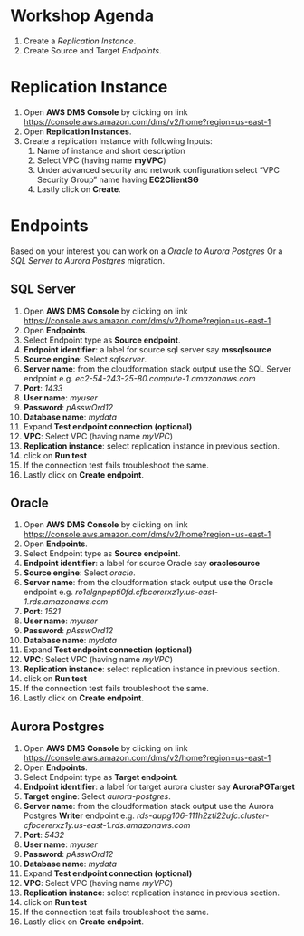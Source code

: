 # Workshop Agenda

1. Create a *Replication Instance*.
2. Create Source and Target *Endpoints*.

# Replication Instance
1. Open **AWS DMS Console** by clicking on link https://console.aws.amazon.com/dms/v2/home?region=us-east-1
2. Open **Replication Instances**.
3. Create a replication Instance with following Inputs:
    1. Name of instance and short description
    2. Select VPC (having name **myVPC**)
    3. Under advanced security and network configuration select “VPC Security Group” name having **EC2ClientSG**
    4. Lastly click on **Create**.

# Endpoints
Based on your interest you can work on a *Oracle to Aurora Postgres* Or a *SQL Server to Aurora Postgres* migration.

## SQL Server
1. Open **AWS DMS Console** by clicking on link https://console.aws.amazon.com/dms/v2/home?region=us-east-1
2. Open **Endpoints**.
3. Select Endpoint type as **Source endpoint**.
4. **Endpoint identifier**: a label for source sql server say **mssqlsource**
5. **Source engine**: Select *sqlserver*.
6. **Server name**: from the cloudformation stack output use the SQL Server endpoint e.g. *ec2-54-243-25-80.compute-1.amazonaws.com*
7. **Port**: *1433*
8. **User name**: *myuser*
9. **Password**: *pAsswOrd12*
10. **Database name**: *mydata*
11. Expand **Test endpoint connection (optional)**
12. **VPC**: Select VPC (having name *myVPC*)
13. **Replication instance**: select replication instance in previous section.
14. click on **Run test**
15. If the connection test fails troubleshoot the same.
16. Lastly click on **Create endpoint**.

## Oracle
1. Open **AWS DMS Console** by clicking on link https://console.aws.amazon.com/dms/v2/home?region=us-east-1
2. Open **Endpoints**.
3. Select Endpoint type as **Source endpoint**.
4. **Endpoint identifier**: a label for source Oracle  say **oraclesource**
5. **Source engine**: Select *oracle*.
6. **Server name**: from the cloudformation stack output use the Oracle endpoint e.g. *ro1elgnpepti0fd.cfbcererxz1y.us-east-1.rds.amazonaws.com*
7. **Port**: *1521*
8. **User name**: *myuser*
9. **Password**: *pAsswOrd12*
10. **Database name**: *mydata*
11. Expand **Test endpoint connection (optional)**
12. **VPC**: Select VPC (having name *myVPC*)
13. **Replication instance**: select replication instance in previous section.
14. click on **Run test**
15. If the connection test fails troubleshoot the same.
16. Lastly click on **Create endpoint**.

## Aurora Postgres
1. Open **AWS DMS Console** by clicking on link https://console.aws.amazon.com/dms/v2/home?region=us-east-1
2. Open **Endpoints**.
3. Select Endpoint type as **Target endpoint**.
4. **Endpoint identifier**: a label for target aurora cluster say **AuroraPGTarget**
5. **Target engine**: Select *aurora-postgres*.
6. **Server name**: from the cloudformation stack output use the Aurora Postgres **Writer** endpoint e.g. *rds-aupg106-111h2zti22ufc.cluster-cfbcererxz1y.us-east-1.rds.amazonaws.com*
7. **Port**: *5432*
8. **User name**: *myuser*
9. **Password**: *pAsswOrd12*
10. **Database name**: *mydata*
11. Expand **Test endpoint connection (optional)**
12. **VPC**: Select VPC (having name *myVPC*)
13. **Replication instance**: select replication instance in previous section.
14. click on **Run test**
15. If the connection test fails troubleshoot the same.
16. Lastly click on **Create endpoint**.



